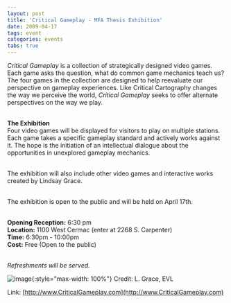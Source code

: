 ```yaml
---
layout: post
title: 'Critical Gameplay - MFA Thesis Exhibition'
date: 2009-04-17
tags: event
categories: events
tabs: true
---
```


<em>Critical Gameplay</em> is a collection of strategically designed video games. Each game asks the question, what do common game mechanics teach us?  The four games in the collection are designed to help reevaluate our perspective on gameplay experiences. Like Critical Cartography changes the way we perceive the world, <em>Critical Gameplay</em> seeks to offer alternate perspectives on the way we play.<br><br>

<strong>The Exhibition</strong><br>
Four video games will be displayed for visitors to play on multiple stations. Each game takes a specific gameplay standard and actively works against it. The hope is the initiation of an intellectual dialogue about the opportunities in unexplored gameplay mechanics.<br><br>

The exhibition will also include other video games and interactive works created by Lindsay Grace.<br><br>

The exhibition is open to the public and will be held on April 17th.<br><br>

<strong>Opening Reception:</strong> 6:30 pm<br>
<strong>Location:</strong> 1100 West Cermac (enter at 2268 S. Carpenter)<br>
<strong>Time:</strong> 6:30pm - 10:00pm<br>
<strong>Cost:</strong> Free (Open to the public)<br><br>

<em>Refreshments will be served.</em>

![image](https://www.evl.uic.edu/output/originals/criticalgameplay.png-srcw.jpg){:style="max-width: 100%"}
Credit: L. Grace, EVL


Link: [http://www.CriticalGameplay.com](http://www.CriticalGameplay.com)
